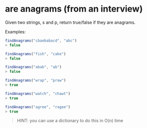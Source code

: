 # are anagrams (from an interview)

Given two strings, s and p, return true/false if they are anagrams.

Examples:

```javascript
findAnagrams("cbaebabacd", "abc")
> false

findAnagrams("fish", "cake")
> false

findAnagrams("abab", "ab")
> false

findAnagrams("wrap", "praw")
> true

findAnagrams("watch", "chawt")
> true

findAnagrams("agree", "ragee")
> true
```

> HINT: you can use a dictionary to do this in O(n) time

